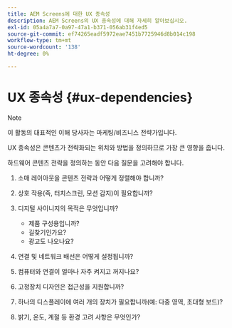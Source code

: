 ```yaml
---
title: AEM Screens에 대한 UX 종속성
description: AEM Screens의 UX 종속성에 대해 자세히 알아보십시오.
exl-id: 05a4a7a7-0a97-47a1-b371-056ab31f4ed5
source-git-commit: ef74265eadf5972eae7451b7725946d8b014c198
workflow-type: tm+mt
source-wordcount: '138'
ht-degree: 0%

---
```


# UX 종속성 {#ux-dependencies}

>[!NOTE]
>
>이 활동의 대표적인 이해 당사자는 마케팅/비즈니스 전략가입니다.

UX 종속성은 콘텐츠가 전략화되는 위치와 방법을 정의하므로 가장 큰 영향을 줍니다.

하드웨어 콘텐츠 전략을 정의하는 동안 다음 질문을 고려해야 합니다.

1. 소매 레이아웃을 콘텐츠 전략과 어떻게 정렬해야 합니까?

1. 상호 작용(즉, 터치스크린, 모션 감지)이 필요합니까?

1. 디지털 사이니지의 목적은 무엇입니까?

   * 제품 구성용입니까?
   * 길찾기인가요?
   * 광고도 나오나요?

1. 연결 및 네트워크 배선은 어떻게 설정됩니까?

1. 컴퓨터와 연결이 얼마나 자주 켜지고 꺼지나요?

1. 고정장치 디자인은 접근성을 지원합니까?

1. 하나의 디스플레이에 여러 개의 장치가 필요합니까(예: 다중 영역, 초대형 보드)?

1. 밝기, 온도, 계절 등 환경 고려 사항은 무엇인가?
